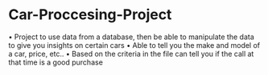 # Car-Proccesing-Project

•  Project to use data from a database, then be able to manipulate the data to give you insights on certain cars
•  Able to tell you the make and model of a car, price, etc..
•  Based on the criteria in the file can tell you if the call at that time is a good purchase 
